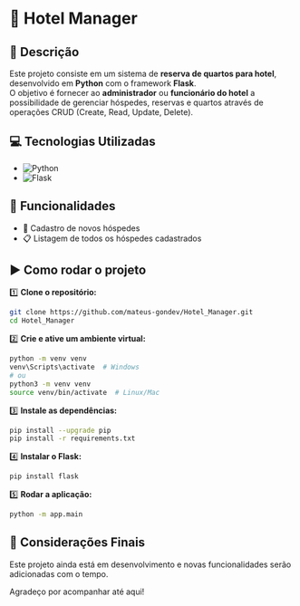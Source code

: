 # 🏨 Hotel Manager

## 📝 Descrição 
Este projeto consiste em um sistema de **reserva de quartos para hotel**, desenvolvido em **Python** com o framework **Flask**.  
O objetivo é fornecer ao **administrador** ou **funcionário do hotel** a possibilidade de gerenciar hóspedes, reservas e quartos através de operações CRUD (Create, Read, Update, Delete).



## 💻 Tecnologias Utilizadas

- ![Python](https://img.shields.io/badge/Python-3.12+-blue?logo=python)
- ![Flask](https://img.shields.io/badge/Flask-2.3+-black?logo=flask)



## 🚀 Funcionalidades

- 👤 Cadastro de novos hóspedes  
- 📋 Listagem de todos os hóspedes cadastrados  
 


## ▶️ Como rodar o projeto 

1️⃣ **Clone o repositório:**
   ```bash
   git clone https://github.com/mateus-gondev/Hotel_Manager.git
   cd Hotel_Manager
   ```

2️⃣ **Crie e ative um ambiente virtual:**
   ```bash
   python -m venv venv
   venv\Scripts\activate  # Windows
   # ou
   python3 -m venv venv
   source venv/bin/activate  # Linux/Mac
   ```

3️⃣ **Instale as dependências:**
   ```bash
   pip install --upgrade pip
   pip install -r requirements.txt
   ```

4️⃣ **Instalar o Flask:**
   ```bash
   pip install flask
   ```

5️⃣ **Rodar a aplicação:**
   ```bash
   python -m app.main
   ```

## 📌 Considerações Finais
Este projeto ainda está em desenvolvimento e novas funcionalidades serão adicionadas com o tempo. 

Agradeço por acompanhar até aqui!